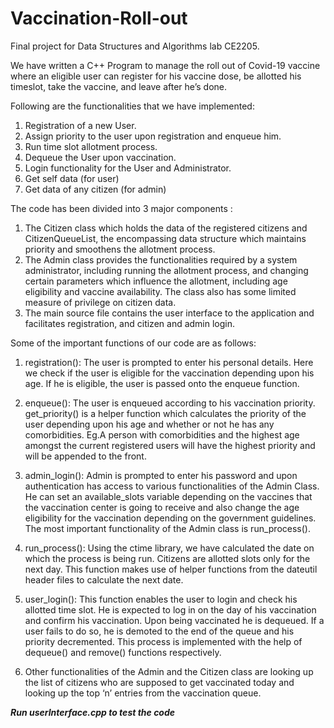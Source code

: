 # Vaccination-Roll-out
Final project for Data Structures and Algorithms lab CE2205.

We have written a C++ Program to manage the roll out of Covid-19 vaccine where an eligible user can register for his vaccine dose, be allotted his timeslot, take the vaccine,
and leave after he’s done.


Following are the functionalities that we have implemented:
1. Registration of a new User.
2. Assign priority to the user upon registration and enqueue him.
3. Run time slot allotment process.
4. Dequeue the User upon vaccination.
5. Login functionality for the User and Administrator.
6. Get self data (for user)
7. Get data of any citizen (for admin)


The code has been divided into 3 major components :
1. The Citizen class which holds the data of the registered citizens and CitizenQueueList, the encompassing data structure which maintains priority and smoothens the allotment process.
2. The Admin class provides the functionalities required by a system administrator, including running the allotment process, and changing certain parameters which influence the allotment, including age eligibility and vaccine availability. The class also has some limited measure of privilege on citizen data.
3. The main source file contains the user interface to the application and facilitates registration, and citizen and admin login.


Some of the important functions of our code are as follows:


1. registration(): The user is prompted to enter his personal details. Here we check if the user is eligible for the vaccination depending upon his age. If he is eligible, the user is passed onto the enqueue function.


2. enqueue(): The user is enqueued according to his vaccination priority. get_priority() is a helper function which calculates the priority of the user depending upon his age and whether or not he has any comorbidities.
Eg.A person with comorbidities and the highest age amongst the current registered users will have the highest priority and will be appended to the front.


3.  admin_login(): Admin is prompted to enter his password and upon authentication has access to various functionalities of the Admin Class. He can set an available_slots variable depending on the vaccines that the vaccination center is going to receive and also change the age eligibility for the vaccination depending on the government guidelines. The most important functionality of the Admin class is run_process().


4. run_process(): Using the ctime library, we have calculated the date on which the process is being run. Citizens are allotted slots only for the next day. This function makes use of helper functions from the dateutil header files to calculate the next date.


5. user_login(): This function enables the user to login and check his allotted time slot. He is expected to log in on the day of his vaccination and confirm his vaccination. Upon being vaccinated he is dequeued. If a user fails to do so, he is demoted to the end of the queue and his priority decremented. This process is implemented with the help of dequeue() and remove() functions respectively.


6. Other functionalities of the Admin and the Citizen class are looking up the list of citizens who are  supposed to get vaccinated today and looking up the top ‘n’ entries from the vaccination queue.


***Run userInterface.cpp to test the code***

